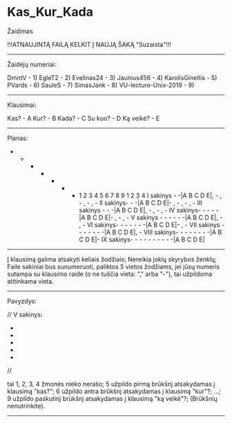 # Kas_Kur_Kada
Žaidimas

!!!ATNAUJINTĄ FAILĄ KELKIT Į NAUJĄ ŠAKĄ "Suzaista"!!!

-------------------------------------------------
Žaidėjų numeriai:

DmntV - 1)
EgleT2 - 2)
Evelinas24 - 3)
Jaunius456 - 4)
KarolisGineitis - 5)
PVards - 6)
SauleS - 7)
SimasJank - 8)
VU-lecture-Unix-2019 - 9)

-------------------------------------------------
Klausimai:

Kas? - A
Kur? - B
Kada? - C
Su kuo? - D
Ką veikė? - E

-------------------------------------------------
Planas:

- - - - - - - 1 2 3 4 5 6 7 8 9 1 2 3 4 
I sakinys - -|A B C D E|, - , - , - , - 
II sakinys- - -|A B C D E|- , - , - , -
III sakinys - - -|A B C D E|, - , - , -
IV sakinys- - - - -|A B C D E|- , - , -
V sakinys - - - - - -|A B C D E|, - , -
VI sakinys- - - - - - -|A B C D E|- , -
VII sakinys - - - - - - -|A B C D E|, -
VIII sakinys- - - - - - - -|A B C D E|-
IX sakinys- - - - - - - - - -|A B C D E|

-------------------------------------------------
Į klausimą galima atsakyti keliais žodžiais;
Nereikia jokių skyrybos ženklų;
Faile sakiniai bus sunumeruoti, paliktos 5 vietos žodžiams, jei jūsų numeris sutampa su klausimo raide (o ne tuščia vieta: "," arba "-"), tai užpildoma atitinkama vieta.

-------------------------------------------------
Pavyzdys:

//
V sakinys:

-
-
-
-
-

//

tai 1, 2, 3, 4 žmonės nieko nerašo;
5 užpildo pirmą brūkšnį atsakydamas į klausimą "kas?";
6 užpildo antra brūkšnį atsakydamas į klausimą "kur"?;
...;
9 užpildo paskutinį brūkšnį atsakydamas į klausimą "ką veikė"?;
(Brūkšnių nenutrinkite).

-------------------------------------------------
